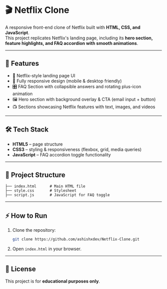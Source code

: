 # 🎬 Netflix Clone

A responsive front-end clone of Netflix built with **HTML, CSS, and JavaScript**.  
This project replicates Netflix's landing page, including its **hero section, feature highlights, and FAQ accordion with smooth animations**.

---

## 🚀 Features
- 🎥 Netflix-style landing page UI  
- 📱 Fully responsive design (mobile & desktop friendly)  
- 🎛 FAQ Section with collapsible answers and rotating plus-icon animation  
- 🖼 Hero section with background overlay & CTA (email input + button)  
- 📺 Sections showcasing Netflix features with text, images, and videos  

---

## 🛠️ Tech Stack
- **HTML5** – page structure  
- **CSS3** – styling & responsiveness (flexbox, grid, media queries)  
- **JavaScript** – FAQ accordion toggle functionality  

---

## 📂 Project Structure
```
├── index.html      # Main HTML file
├── style.css       # Stylesheet
├── script.js       # JavaScript for FAQ toggle
```

---

## ⚡ How to Run
1. Clone the repository:
   ```bash
   git clone https://github.com/ashishxdev/Netflix-Clone.git
   ```
2. Open `index.html` in your browser.

---

## 📝 License
This project is for **educational purposes only**.  
